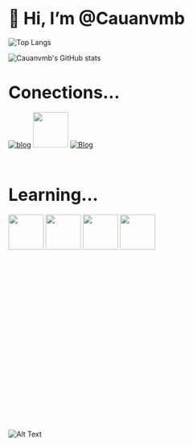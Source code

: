 
# <span style="font-size:larger;">👋 Hi, I’m @Cauanvmb
</span>

 
![Top Langs](https://github-readme-stats.vercel.app/api/top-langs/?username=cauanvmb&show_progress=true&theme=dracula)

![Cauanvmb's GitHub stats](https://github-readme-stats.vercel.app/api?username=cauanvmb&show_icons=true&theme=dracula)
</center>

# <span style="font-size:larger;">Conections...
</span>

[![blog](https://img.shields.io/badge/LinkedIn-0077B5?style=for-the-badge&logo=linkedin&logoColor=white)](https://www.linkedin.com/in/cauan-barbaglio/) 
[<img src="https://hermes.digitalinnovation.one/assets/diome/logo-full.svg" width="70">](https://web.dio.me/users/cauanvmb15?tab=achievements)
[![Blog](https://img.shields.io/badge/Gmail-D14836?style=for-the-badge&logo=gmail&logoColor=white)](cauanvmb15@gmail.com)

<br>

 # <span style="font-size:larger;">Learning...
</span>

<img src="https://www.svgrepo.com/show/331760/sql-database-generic.svg" width="70" height="70">
<img src="https://cdn4.iconfinder.com/data/icons/logos-and-brands/512/181_Java_logo_logos-512.png" width="70" height="70">
<img src="https://upload.wikimedia.org/wikipedia/commons/thumb/c/c3/Python-logo-notext.svg/1869px-Python-logo-notext.svg.png" width="70" height="70">
<img src="https://upload.wikimedia.org/wikipedia/commons/thumb/9/99/Unofficial_JavaScript_logo_2.svg/1200px-Unofficial_JavaScript_logo_2.svg.png" width="70" height="70">
<br>
<br>
<br>
<br>
<br>
<br>
<br>
<br>
<br>
<br>
<br>
<br>
<br>
<br>
<br>
<br>
<br>
<br>
<br>
<br>
<br>


![Alt Text](https://media.tenor.com/nmqaZE4m2GwAAAAC/hidenori-tabata-glasses.gif)
